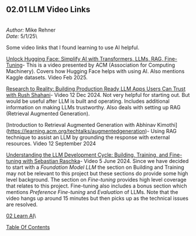 ## 02.01 LLM Video Links ##
\
*Author:* Mike Rehner \
*Date:* 5/1/25\

Some video links that I found learning to use AI helpful. 

[Unlock Hugging Face: Simplify AI with Transformers, LLMs, RAG, Fine-Tuning](https://learning.acm.org/techtalks/huggingface)- 
This is a video presented by ACM (Association for Computing Machinery). Covers 
how Hugging Face helps with using AI. Also mentions Kaggle datasets. Video Feb 2025.

[Research to Reality: Building Production Ready LLM Apps Users Can Trust 
with Rush Shahani](https://learning.acm.org/techtalks/productionllm)- Video
12 Dec 2024. Not very helpful for starting out. But would be useful after LLM is
built and operating. Includes additional information on making LLMs trustworthy.
Also deals with setting up RAG (Retrieval Augmented Generation).

[Introduction to Retrieval Augmented Generation with Abhinav Kimothi]
(https://learning.acm.org/techtalks/augmentedgeneration)- Using RAG technique to
assist an LLM by grounding the response with external resources. Video 12 September 2024 

[Understanding the LLM Development Cycle: Building, Training, and Fine-tuning 
with Sebastian Raschka](https://learning.acm.org/techtalks/llmdevelopment)-
Video 5 June 2024. Since we have decided to start with a *Foundation Model LLM* 
the section on Building and Training may not be relevant to this project but 
these sections do provide some high level background. The section on 
*Fine-tuning* provides high level coverage that relates to this project. 
Fine-tuning also includes a bonus section which mentions *Preference 
Fine-tuning* 
and *Evaluation* of LLMs. Note that the video hangs up around 15 minutes but 
then picks up as the technical issues are resolved.

[02 Learn AI](02LearnAI.md)\

[Table Of Contents](../TOC.md)


